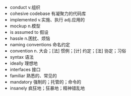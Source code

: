 - conduct v.组织
- cohesive codebase 有凝聚力的代码库
- implemented  v.实施、执行 adj.应用的
- mockup n.模型
- is assumed to 假设
- hassle n.困扰、烦恼
- naming conventions 命名约定
- convention  n. 大会；[法] 惯例；[计] 约定；[法] 协定；习俗
- syntax 语法
- ideally 理想地
- interfaces 接口
- familiar 熟悉的、常见的
- mandatory 强制的；托管的；命令的
- insanely 疯狂地；狂暴地；精神错乱地